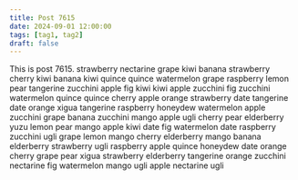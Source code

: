 ```yaml
---
title: Post 7615
date: 2024-09-01 12:00:00
tags: [tag1, tag2]
draft: false
---
```

This is post 7615.
strawberry
nectarine
grape
kiwi
banana
strawberry
cherry
kiwi
banana
kiwi
quince
quince
watermelon
grape
raspberry
lemon
pear
tangerine
zucchini
apple
fig
kiwi
kiwi
apple
zucchini
fig
zucchini
watermelon
quince
quince
cherry
apple
orange
strawberry
date
tangerine
date
orange
xigua
tangerine
raspberry
honeydew
watermelon
apple
zucchini
grape
banana
zucchini
mango
apple
ugli
cherry
pear
elderberry
yuzu
lemon
pear
mango
apple
kiwi
date
fig
watermelon
date
raspberry
zucchini
ugli
grape
lemon
mango
cherry
elderberry
mango
banana
elderberry
strawberry
ugli
raspberry
apple
quince
honeydew
date
orange
cherry
grape
pear
xigua
strawberry
elderberry
tangerine
orange
zucchini
nectarine
fig
watermelon
mango
ugli
apple
nectarine
ugli
